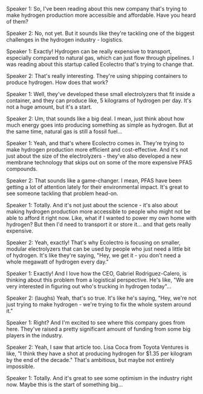 Speaker 1: So, I've been reading about this new company that's trying to make hydrogen production more accessible and affordable. Have you heard of them?

Speaker 2: No, not yet. But it sounds like they're tackling one of the biggest challenges in the hydrogen industry - logistics.

Speaker 1: Exactly! Hydrogen can be really expensive to transport, especially compared to natural gas, which can just flow through pipelines. I was reading about this startup called Ecolectro that's trying to change that.

Speaker 2: That's really interesting. They're using shipping containers to produce hydrogen. How does that work?

Speaker 1: Well, they've developed these small electrolyzers that fit inside a container, and they can produce like, 5 kilograms of hydrogen per day. It's not a huge amount, but it's a start.

Speaker 2: Um, that sounds like a big deal. I mean, just think about how much energy goes into producing something as simple as hydrogen. But at the same time, natural gas is still a fossil fuel...

Speaker 1: Yeah, and that's where Ecolectro comes in. They're trying to make hydrogen production more efficient and cost-effective. And it's not just about the size of the electrolyzers - they've also developed a new membrane technology that skips out on some of the more expensive PFAS compounds.

Speaker 2: That sounds like a game-changer. I mean, PFAS have been getting a lot of attention lately for their environmental impact. It's great to see someone tackling that problem head-on.

Speaker 1: Totally. And it's not just about the science - it's also about making hydrogen production more accessible to people who might not be able to afford it right now. Like, what if I wanted to power my own home with hydrogen? But then I'd need to transport it or store it... and that gets really expensive.

Speaker 2: Yeah, exactly! That's why Ecolectro is focusing on smaller, modular electrolyzers that can be used by people who just need a little bit of hydrogen. It's like they're saying, "Hey, we get it - you don't need a whole megawatt of hydrogen every day."

Speaker 1: Exactly! And I love how the CEO, Gabriel Rodriguez-Calero, is thinking about this problem from a logistical perspective. He's like, "We are very interested in figuring out who's trucking in hydrogen today"...

Speaker 2: (laughs) Yeah, that's so true. It's like he's saying, "Hey, we're not just trying to make hydrogen - we're trying to fix the whole system around it."

Speaker 1: Right? And I'm excited to see where this company goes from here. They've raised a pretty significant amount of funding from some big players in the industry.

Speaker 2: Yeah, I saw that article too. Lisa Coca from Toyota Ventures is like, "I think they have a shot at producing hydrogen for $1.35 per kilogram by the end of the decade." That's ambitious, but maybe not entirely impossible.

Speaker 1: Totally. And it's great to see some optimism in the industry right now. Maybe this is the start of something big...